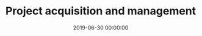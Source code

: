 ---
title: Project acquisition and management
date: 2019-06-30 00:00:00
description: Lorem ipsum dolor sit amet, consectetur adipiscing elit, sed do eiusmod tempor incididunt ut labore et dolore magna aliqua.
featured_image: '/images/services/projects.png'
---